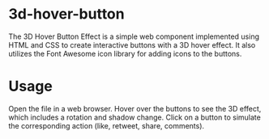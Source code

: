 # 3d-hover-button

The 3D Hover Button Effect is a simple web component implemented using HTML and CSS to create interactive buttons with a 3D hover effect. It also utilizes the Font Awesome icon library for adding icons to the buttons.
# Usage
Open the file in a web browser.
Hover over the buttons to see the 3D effect, which includes a rotation and shadow change.
Click on a button to simulate the corresponding action (like, retweet, share, comments).
